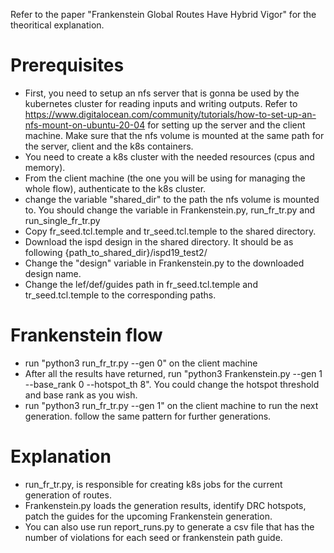 
Refer to the paper "Frankenstein Global Routes Have Hybrid Vigor" for the theoritical explanation.

# Prerequisites
* First, you need to setup an nfs server that is gonna be used by the kubernetes cluster for reading inputs and writing outputs. Refer to https://www.digitalocean.com/community/tutorials/how-to-set-up-an-nfs-mount-on-ubuntu-20-04 for setting up the server and the client machine. Make sure that the nfs volume is mounted at the same path for the server, client and the k8s containers.
* You need to create a k8s cluster with the needed resources (cpus and memory).
* From the client machine (the one you will be using for managing the whole flow), authenticate to the k8s cluster.
* change the variable "shared_dir" to the path the nfs volume is mounted to. You should change the variable in Frankenstein.py, run_fr_tr.py and run_single_fr_tr.py
* Copy fr_seed.tcl.temple and tr_seed.tcl.temple to the shared directory.
* Download the ispd design in the shared directory. It should be as following {path_to_shared_dir}/ispd19_test2/
* Change the "design" variable in Frankenstein.py to the downloaded design name.
* Change the lef/def/guides path in fr_seed.tcl.temple and tr_seed.tcl.temple to the corresponding paths.
# Frankenstein flow
* run "python3 run_fr_tr.py --gen 0" on the client machine
* After all the results have returned, run "python3 Frankenstein.py --gen 1 --base_rank 0 --hotspot_th 8". You could change the hotspot threshold and base rank as you wish.
* run "python3 run_fr_tr.py --gen 1" on the client machine to run the next generation. follow the same pattern for further generations.
# Explanation
* run_fr_tr.py, is responsible for creating k8s jobs for the current generation of routes.
* Frankenstein.py loads the generation results, identify DRC hotspots, patch the guides for the upcoming Frankenstein generation.
* You can also use run report_runs.py to generate a csv file that has the number of violations for each seed or frankenstein path guide.

